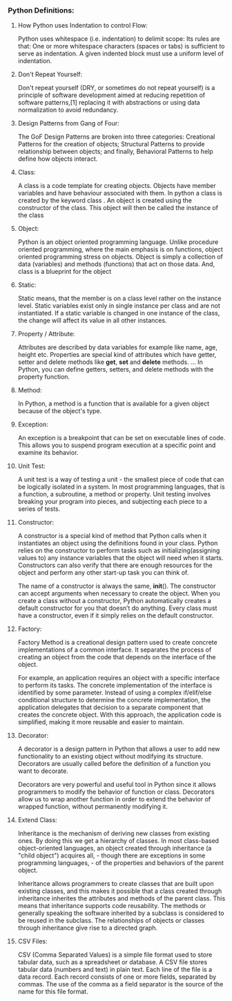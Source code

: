 ### Python Definitions:

1) How Python uses Indentation to control Flow:

    Python uses whitespace (i.e. indentation) to delimit scope:
Its rules are that: One or more whitespace characters (spaces or tabs) is sufficient to serve as indentation. A given indented block must use a uniform level of indentation.

2) Don't Repeat Yourself:

    Don't repeat yourself (DRY, or sometimes do not repeat yourself) is a principle of software development aimed at reducing repetition of software patterns,[1] replacing it with abstractions or using data normalization to avoid redundancy.

3) Design Patterns from Gang of Four:

    The GoF Design Patterns are broken into three categories: Creational Patterns for the creation of objects; Structural Patterns to provide relationship between objects; and finally, Behavioral Patterns to help define how objects interact.


4) Class:

    A class is a code template for creating objects. Objects have member variables and have behaviour associated with them. In python a class is created by the keyword class . An object is created using the constructor of the class. This object will then be called the instance of the class

5) Object:

    Python is an object oriented programming language. Unlike procedure oriented programming, where the main emphasis is on functions, object oriented programming stress on objects. Object is simply a collection of data (variables) and methods (functions) that act on those data. And, class is a blueprint for the object

6) Static:

    Static means, that the member is on a class level rather on the instance level. Static variables exist only in single instance per class and are not instantiated. If a static variable is changed in one instance of the class, the change will affect its value in all other instances.


7) Property / Attribute:

    Attributes are described by data variables for example like name, age, height etc. Properties are special kind of attributes which have getter, setter and delete methods like __get__, __set__ and __delete__ methods. ... In Python, you can define getters, setters, and delete methods with the property function.
8) Method:

    In Python, a method is a function that is available for a given object because of the object's type.

9) Exception:

    An exception is a breakpoint that can be set on executable lines of code. This allows you to suspend program execution at a specific point and examine its behavior.

10) Unit Test:

    A unit test is a way of testing a unit - the smallest piece of code that can be logically isolated in a system. In most programming languages, that is a function, a subroutine, a method or property. Unit testing involves breaking your program into pieces, and subjecting each piece to a series of tests.

11) Constructor: 

    A constructor is a special kind of method that Python calls when it instantiates an object using the definitions found in your class. Python relies on the constructor to perform tasks such as initializing(assigning values to) any instance variables that the object will need when it starts. Constructors can also verify that there are enough resources for the object and perform any other start-up task you can think of.

    The name of a constructor is always the same, __init__(). The constructor can accept arguments when necessary to create the object. When you create a class without a constructor, Python automatically creates a default constructor for you that doesn’t do anything. Every class must have a constructor, even if it simply relies on the default constructor. 

12) Factory:

    Factory Method is a creational design pattern used to create concrete implementations of a common interface. It separates the process of creating an object from the code that depends on the interface of the object.
    
    For example, an application requires an object with a specific interface to perform its tasks. The concrete implementation of the interface is identified by some parameter.
    Instead of using a complex if/elif/else conditional structure to determine the concrete implementation, the application delegates that decision to a separate component that creates the concrete object. With this approach, the application code is simplified, making it more reusable and easier to maintain.

13) Decorator:

    A decorator is a design pattern in Python that allows a user to add new functionality to an existing object without modifying its structure. Decorators are usually called before the definition of a function you want to decorate.

    Decorators are very powerful and useful tool in Python since it allows programmers to modify the behavior of function or class. Decorators allow us to wrap another function in order to extend the behavior of wrapped function, without permanently modifying it.

14) Extend Class:

    Inheritance is the mechanism of deriving new classes from existing ones. By doing this we get a hierarchy of classes. In most class-based object-oriented languages, an object created through inheritance (a "child object") acquires all, - though there are exceptions in some programming languages, - of the properties and behaviors of the parent object.

    Inheritance allows programmers to create classes that are built upon existing classes, and this makes it possible that a class created through inheritance inherites the attributes and methods of the parent class. This means that inheritance supports code reusability. The methods or generally speaking the software inherited by a subclass is considered to be reused in the subclass. The relationships of objects or classes through inheritance give rise to a directed graph.

15) CSV Files:

    CSV (Comma Separated Values) is a simple file format used to store tabular data, such as a spreadsheet or database. A CSV file stores tabular data (numbers and text) in plain text. Each line of the file is a data record. Each record consists of one or more fields, separated by commas. The use of the comma as a field separator is the source of the name for this file format.
